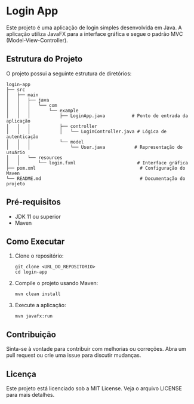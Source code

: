 # Login App

Este projeto é uma aplicação de login simples desenvolvida em Java. A aplicação utiliza JavaFX para a interface gráfica e segue o padrão MVC (Model-View-Controller).

## Estrutura do Projeto

O projeto possui a seguinte estrutura de diretórios:

```
login-app
├── src
│   ├── main
│   │   ├── java
│   │   │   └── com
│   │   │       └── example
│   │   │           ├── LoginApp.java          # Ponto de entrada da aplicação
│   │   │           ├── controller
│   │   │           │   └── LoginController.java # Lógica de autenticação
│   │   │           └── model
│   │   │               └── User.java           # Representação do usuário
│   │   └── resources
│   │       └── login.fxml                       # Interface gráfica
├── pom.xml                                       # Configuração do Maven
└── README.md                                     # Documentação do projeto
```

## Pré-requisitos

- JDK 11 ou superior
- Maven

## Como Executar

1. Clone o repositório:
   ```
   git clone <URL_DO_REPOSITORIO>
   cd login-app
   ```

2. Compile o projeto usando Maven:
   ```
   mvn clean install
   ```

3. Execute a aplicação:
   ```
   mvn javafx:run
   ```

## Contribuição

Sinta-se à vontade para contribuir com melhorias ou correções. Abra um pull request ou crie uma issue para discutir mudanças.

## Licença

Este projeto está licenciado sob a MIT License. Veja o arquivo LICENSE para mais detalhes.